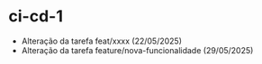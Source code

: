 # ci-cd-1

- Alteração da tarefa feat/xxxx (22/05/2025)
- Alteração da tarefa feature/nova-funcionalidade (29/05/2025)